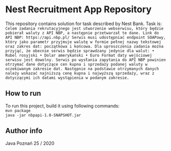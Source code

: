 # Nest Recruitment App Repository
This repository contains solution for task described by Nest Bank. Task is:<br/>
`
Celem zadania rekrutacyjnego jest utworzenie webserwisu, który będzie pobierał waluty z API NBP,
a następnie przetwarzał te dane.
Link do API NBP:
https://api.nbp.pl/
Serwis musi udostępniać endpoint SOAPowy, który jako parametr przyjmuje walutę w formie pełnej
nazwy tekstowej oraz zakres dat: początkowa i końcowa.
Dla uproszczenia zadania można przyjąć, że obecnie serwis będzie sprawdzany jedynie dla walut:
• Rubel rosyjski
• Dolar amerykański
• Euro
Format daty wejściowej serwisu jest dowolny.
Serwis po wysłania zapytania do API NBP powinien otrzymać dane dotyczące cen kupna i sprzedaży
podanej waluty w oczekiwanym zakresie dat.
Następnie na podstawie otrzymanych danych należy wskazać najniższą cenę kupna i najwyższą
sprzedaży, wraz z dotyczącymi ich datami wystąpienia w podanym zakresie.
`

## How to run
To run this project, build it using following commands:<br/>
`
mvn package
`
<br/>
`
java -jar nbpapi-1.0-SNAPSHOT.jar
`


## Author info
Java Poznań 25 / 2020